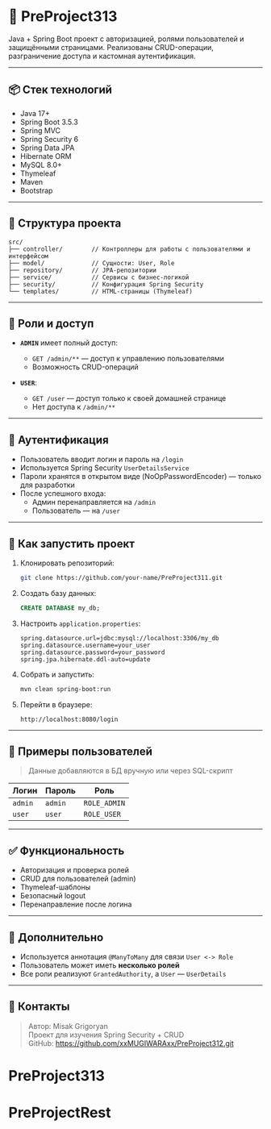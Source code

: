 # 🚀 PreProject313

Java + Spring Boot проект с авторизацией, ролями пользователей и защищёнными страницами. Реализованы CRUD-операции, разграничение доступа и кастомная аутентификация.

---

## 📦 Стек технологий

- Java 17+
- Spring Boot 3.5.3
- Spring MVC
- Spring Security 6
- Spring Data JPA
- Hibernate ORM
- MySQL 8.0+
- Thymeleaf
- Maven
- Bootstrap

---

## 📂 Структура проекта

```
src/
├── controller/        // Контроллеры для работы с пользователями и интерфейсом
├── model/             // Сущности: User, Role
├── repository/        // JPA-репозитории
├── service/           // Сервисы с бизнес-логикой
├── security/          // Конфигурация Spring Security
└── templates/         // HTML-страницы (Thymeleaf)
```

---

## 🔐 Роли и доступ

- **`ADMIN`** имеет полный доступ:
  - `GET /admin/**` — доступ к управлению пользователями
  - Возможность CRUD-операций

- **`USER`**:
  - `GET /user` — доступ только к своей домашней странице
  - Нет доступа к `/admin/**`

---

## 🔑 Аутентификация

- Пользователь вводит логин и пароль на `/login`
- Используется Spring Security `UserDetailsService`
- Пароли хранятся в открытом виде (NoOpPasswordEncoder) — только для разработки
- После успешного входа:
  - Админ перенаправляется на `/admin`
  - Пользователь — на `/user`

---

## 🧪 Как запустить проект

1. Клонировать репозиторий:
   ```bash
   git clone https://github.com/your-name/PreProject311.git
   ```

2. Создать базу данных:
   ```sql
   CREATE DATABASE my_db;
   ```

3. Настроить `application.properties`:

   ```properties
   spring.datasource.url=jdbc:mysql://localhost:3306/my_db
   spring.datasource.username=your_user
   spring.datasource.password=your_password
   spring.jpa.hibernate.ddl-auto=update
   ```

4. Собрать и запустить:
   ```bash
   mvn clean spring-boot:run
   ```

5. Перейти в браузере:
   ```
   http://localhost:8080/login
   ```

---

## 👤 Примеры пользователей

> Данные добавляются в БД вручную или через SQL-скрипт

| Логин     | Пароль  | Роль         |
|-----------|---------|--------------|
| `admin`   | `admin` | `ROLE_ADMIN` |
| `user`    | `user`  | `ROLE_USER`  |

---

## ✅ Функциональность

- Авторизация и проверка ролей
- CRUD для пользователей (admin)
- Thymeleaf-шаблоны
- Безопасный logout
- Перенаправление после логина

---

## 📌 Дополнительно

- Используется аннотация `@ManyToMany` для связи `User <-> Role`
- Пользователь может иметь **несколько ролей**
- Все роли реализуют `GrantedAuthority`, а `User` — `UserDetails`

---

## 📧 Контакты

> Автор: Misak Grigoryan  
> Проект для изучения Spring Security + CRUD  
> GitHub: https://github.com/xxMUGIWARAxx/PreProject312.git
# PreProject313
# PreProjectRest
